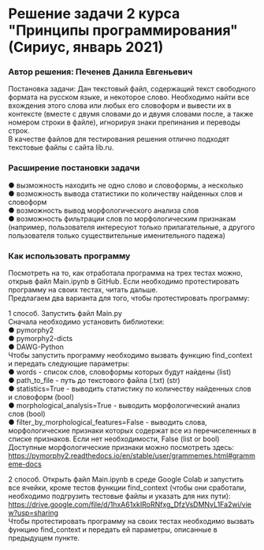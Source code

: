 # Решение задачи 2 курса "Принципы программирования" (Сириус, январь 2021)
### Автор решения: Печенев Данила Евгеньевич  
Постановка задачи: Дан текстовый файл, содержащий текст свободного формата на русском языке, и некоторое слово. Необходимо найти все вхождения этого слова или любых его словоформ и вывести их в контексте (вместе с двумя словами до и двумя словами после, а также номером строки в файле), игнорируя знаки препинания и переводы строк.  
В качестве файлов для тестирования решения отлично подходят текстовые файлы с сайта lib.ru.  
### Расширение постановки задачи
● вызможность находить не одно слово и словоформы, а несколько  
● возможность вывода статистики по количеству найденных слов и словоформ  
● возможность вывод морфологического анализа слов  
● возможность фильтрации слов по морфологическим признакам (например, пользователя интересуют только прилагательные, а другого пользователя только существительные именительного падежа)  
### Как использовать программу  
Посмотреть на то, как отработала программа на трех тестах можно, открыв файл Main.ipynb в GitHub. Если необходимо протестировать программу на своих тестах, читать дальше.  
Предлагаем два варианта для того, чтобы протестировать программу:  
  
1 способ. Запустить файл Main.py  
Сначала необходимо установить библиотеки:  
● pymorphy2   
● pymorphy2-dicts  
● DAWG-Python  
Чтобы запустить программу необходимо вызвать функцию find_сontext и передать следующие параметры:  
● words - список слов, словоформы которых будут найдены (list)  
● path_to_file - путь до текстового файла (.txt) (str)  
● statistics=True - выводить статистику по количеству найденных слов и словоформ (bool)  
● morphological_analysis=True - выводить морфологический анализ слов (bool)  
● filter_by_morphological_features=False - выводить слова, морфологические признаки которых содержат все из перечиселенных в списке признаков. Если нет необходимости, False (list or bool)  
Доступные морфологические признаки можно посмотреть здесь:  
https://pymorphy2.readthedocs.io/en/stable/user/grammemes.html#grammeme-docs  
  
2 способ. Открыть файл Main.ipynb в среде Google Colab и запустить все ячейки, кроме тестов функции find_сontext (чтобы они сработали, необходимо подгрузить тестовые файлы и указать для них пути):  
https://drive.google.com/file/d/1hxA61xkIRoRNfxg_DfzVsDMNvL1Fa2wi/view?usp=sharing  
Чтобы протестировать программу на своих тестах необходимо вызвать функцию find_сontext и передать ей параметры, описанные в предыдущем пункте.

